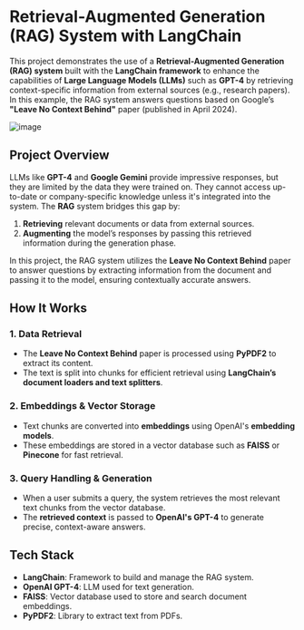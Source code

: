 # **Retrieval-Augmented Generation (RAG) System with LangChain**

This project demonstrates the use of a **Retrieval-Augmented Generation (RAG) system** built with the **LangChain framework** to enhance the capabilities of **Large Language Models (LLMs)** such as **GPT-4** by retrieving context-specific information from external sources (e.g., research papers). In this example, the RAG system answers questions based on Google’s **"Leave No Context Behind"** paper (published in April 2024).

![image](https://github.com/user-attachments/assets/e0b5702e-ff6b-4dad-a584-e0ea91f9f4c3)


## **Project Overview**

LLMs like **GPT-4** and **Google Gemini** provide impressive responses, but they are limited by the data they were trained on. They cannot access up-to-date or company-specific knowledge unless it's integrated into the system. The **RAG** system bridges this gap by:
1. **Retrieving** relevant documents or data from external sources.
2. **Augmenting** the model’s responses by passing this retrieved information during the generation phase.

In this project, the RAG system utilizes the **Leave No Context Behind** paper to answer questions by extracting information from the document and passing it to the model, ensuring contextually accurate answers.

## **How It Works**

### 1. **Data Retrieval**
- The **Leave No Context Behind** paper is processed using **PyPDF2** to extract its content.
- The text is split into chunks for efficient retrieval using **LangChain’s document loaders and text splitters**.

### 2. **Embeddings & Vector Storage**
- Text chunks are converted into **embeddings** using OpenAI's **embedding models**.
- These embeddings are stored in a vector database such as **FAISS** or **Pinecone** for fast retrieval.

### 3. **Query Handling & Generation**
- When a user submits a query, the system retrieves the most relevant text chunks from the vector database.
- The **retrieved context** is passed to **OpenAI's GPT-4** to generate precise, context-aware answers.

## **Tech Stack**

- **LangChain**: Framework to build and manage the RAG system.
- **OpenAI GPT-4**: LLM used for text generation.
- **FAISS**: Vector database used to store and search document embeddings.
- **PyPDF2**: Library to extract text from PDFs.

